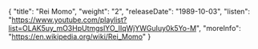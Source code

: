 {
  "title": "Rei Momo",
  "weight": "2",
  "releaseDate": "1989-10-03",
  "listen": "https://www.youtube.com/playlist?list=OLAK5uy_mO3HpUtmgslYO_IIqWjYWGuIuy0k5Yo-M",
  "moreInfo": "https://en.wikipedia.org/wiki/Rei_Momo"
}
